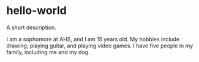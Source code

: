# hello-world
A short description.

 I am a sophomore at AHS, and I am 15 years old. My hobbies include drawing, playing guitar, and playing video games. I have five people in my family, including me and my dog. 
